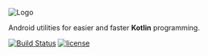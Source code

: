 ![Logo](https://raw.githubusercontent.com/costular/android-kotlin-utils/master/files/img/logo.png)

Android utilities for easier and faster **Kotlin** programming.

[![Build Status](https://travis-ci.org/costular/android-kotlin-utils.svg?branch=master)](https://travis-ci.org/costular/android-kotlin-utils)
[![license](https://camo.githubusercontent.com/8f54547853cfad57acfc8e06e6008cc296cda34d/68747470733a2f2f696d672e736869656c64732e696f2f62616467652f6c6963656e73652d417061636865253230322d626c75652e737667)](https://github.com/costular/android-kotlin-utils/LICENSE)
